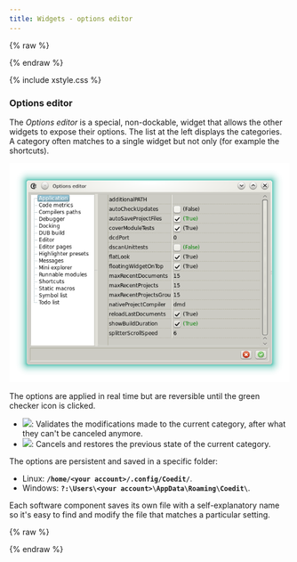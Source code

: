 ```yaml
---
title: Widgets - options editor
---
```


{% raw %}
<script src="//cdnjs.cloudflare.com/ajax/libs/anchor-js/4.0.0/anchor.min.js"></script>
{% endraw %}

{% include xstyle.css %}

### Options editor

The _Options editor_ is a special, non-dockable, widget that allows the other widgets to expose their options.
The list at the left displays the categories. A category often matches to a single widget but not only (for example the shortcuts).

![](img/options_application.png)

The options are applied in real time but are reversible until the green checker icon is clicked.

- <img src="{%include icurl%}other/accept.png" class="tlbric"/>: Validates the modifications made to the current category, after what they can't be canceled anymore.
- <img src="{%include icurl%}other/cancel.png" class="tlbric"/>: Cancels and restores the previous state of the current category.

The options are persistent and saved in a specific folder:

- Linux:
**`/home/<your account>/.config/Coedit/`**.
- Windows:
**`?:\Users\<your account>\AppData\Roaming\Coedit\`**.

Each software component saves its own file with a self-explanatory name so it's easy to find and modify the file that matches a particular setting.

{% raw %}
<script>
anchors.add();
</script>
{% endraw %}
